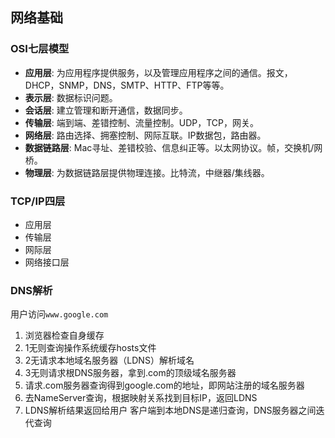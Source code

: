 ## 网络基础

### OSI七层模型
- **应用层**: 为应用程序提供服务，以及管理应用程序之间的通信。报文，DHCP，SNMP，DNS，SMTP、HTTP、FTP等等。
- **表示层**: 数据标识问题。
- **会话层**: 建立管理和断开通信，数据同步。
- **传输层**: 端到端、差错控制、流量控制。UDP，TCP，网关。
- **网络层**: 路由选择、拥塞控制、网际互联。IP数据包，路由器。
- **数据链路层**: Mac寻址、差错校验、信息纠正等。以太网协议。帧，交换机/网桥。
- **物理层**: 为数据链路层提供物理连接。比特流，中继器/集线器。

### TCP/IP四层
- 应用层
- 传输层
- 网际层
- 网络接口层

### DNS解析
用户访问``www.google.com``
1. 浏览器检查自身缓存
2. 1无则查询操作系统缓存hosts文件
3. 2无请求本地域名服务器（LDNS）解析域名
4. 3无则请求根DNS服务器，拿到.com的顶级域名服务器
5. 请求.com服务器查询得到google.com的地址，即网站注册的域名服务器
6. 去NameServer查询，根据映射关系找到目标IP，返回LDNS
7. LDNS解析结果返回给用户
客户端到本地DNS是递归查询，DNS服务器之间迭代查询